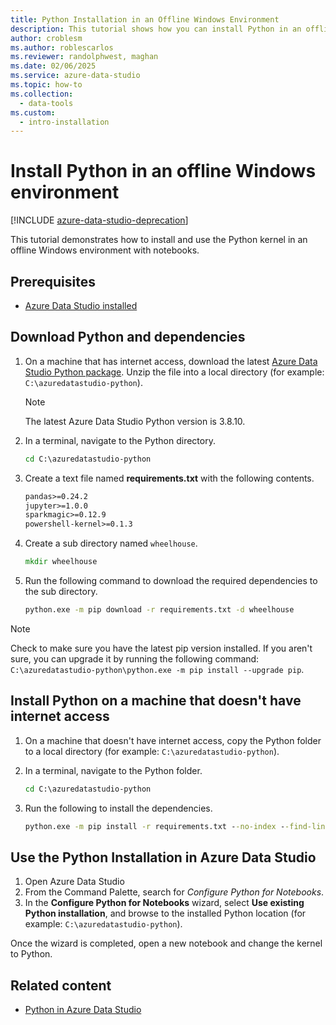```yaml
---
title: Python Installation in an Offline Windows Environment
description: This tutorial shows how you can install Python in an offline Windows environment
author: croblesm
ms.author: roblescarlos
ms.reviewer: randolphwest, maghan
ms.date: 02/06/2025
ms.service: azure-data-studio
ms.topic: how-to
ms.collection:
  - data-tools
ms.custom:
  - intro-installation
---
```


# Install Python in an offline Windows environment

[!INCLUDE [azure-data-studio-deprecation](../includes/azure-data-studio-deprecation.md)]

This tutorial demonstrates how to install and use the Python kernel in an offline Windows environment with notebooks.

## Prerequisites

- [Azure Data Studio installed](../download-azure-data-studio.md)

## Download Python and dependencies

1. On a machine that has internet access, download the latest [Azure Data Studio Python package](https://go.microsoft.com/fwlink/?linkid=2163338). Unzip the file into a local directory (for example: `C:\azuredatastudio-python`).

   > [!NOTE]  
   > The latest Azure Data Studio Python version is 3.8.10.

1. In a terminal, navigate to the Python directory.

    ```cmd
    cd C:\azuredatastudio-python
    ```

1. Create a text file named **requirements.txt** with the following contents.

    ```txt
    pandas>=0.24.2
    jupyter>=1.0.0
    sparkmagic>=0.12.9
    powershell-kernel>=0.1.3
    ```

1. Create a sub directory named `wheelhouse`.

    ```cmd
    mkdir wheelhouse
    ```

1. Run the following command to download the required dependencies to the sub directory.

    ```cmd
    python.exe -m pip download -r requirements.txt -d wheelhouse
    ```

> [!NOTE]
> Check to make sure you have the latest pip version installed.
> If you aren't sure, you can upgrade it by running the following command: `C:\azuredatastudio-python\python.exe -m pip install --upgrade pip`.

## Install Python on a machine that doesn't have internet access

1. On a machine that doesn't have internet access, copy the Python folder to a local directory (for example: `C:\azuredatastudio-python`).

1. In a terminal, navigate to the Python folder.

    ```cmd
    cd C:\azuredatastudio-python
    ```

1. Run the following to install the dependencies.

    ```cmd
    python.exe -m pip install -r requirements.txt --no-index --find-links wheelhouse
    ```

## Use the Python Installation in Azure Data Studio

1. Open Azure Data Studio
1. From the Command Palette, search for *Configure Python for Notebooks*.
1. In the **Configure Python for Notebooks** wizard, select **Use existing Python installation**, and browse to the installed Python location (for example: `C:\azuredatastudio-python`).

Once the wizard is completed, open a new notebook and change the kernel to Python.

## Related content

- [Python in Azure Data Studio](notebooks-python-kernel.md)
